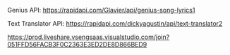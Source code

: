 Genius API: https://rapidapi.com/Glavier/api/genius-song-lyrics1

Text Translator API: https://rapidapi.com/dickyagustin/api/text-translator2

https://prod.liveshare.vsengsaas.visualstudio.com/join?051FFD56FACB3F0C2363E3ED2DE8D866BED9
